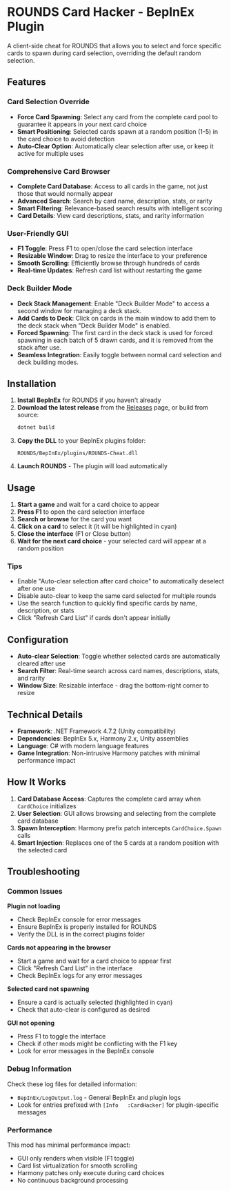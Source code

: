 # ROUNDS Card Hacker - BepInEx Plugin

A client-side cheat for ROUNDS that allows you to select and force specific cards to spawn during card selection, overriding the default random selection.

## Features

### Card Selection Override
- **Force Card Spawning**: Select any card from the complete card pool to guarantee it appears in your next card choice
- **Smart Positioning**: Selected cards spawn at a random position (1-5) in the card choice to avoid detection
- **Auto-Clear Option**: Automatically clear selection after use, or keep it active for multiple uses

### Comprehensive Card Browser
- **Complete Card Database**: Access to all cards in the game, not just those that would normally appear
- **Advanced Search**: Search by card name, description, stats, or rarity
- **Smart Filtering**: Relevance-based search results with intelligent scoring
- **Card Details**: View card descriptions, stats, and rarity information

### User-Friendly GUI
- **F1 Toggle**: Press F1 to open/close the card selection interface
- **Resizable Window**: Drag to resize the interface to your preference
- **Smooth Scrolling**: Efficiently browse through hundreds of cards
- **Real-time Updates**: Refresh card list without restarting the game

### Deck Builder Mode
- **Deck Stack Management**: Enable "Deck Builder Mode" to access a second window for managing a deck stack.
- **Add Cards to Deck**: Click on cards in the main window to add them to the deck stack when "Deck Builder Mode" is enabled.
- **Forced Spawning**: The first card in the deck stack is used for forced spawning in each batch of 5 drawn cards, and it is removed from the stack after use.
- **Seamless Integration**: Easily toggle between normal card selection and deck building modes.

## Installation

1. **Install BepInEx** for ROUNDS if you haven't already
2. **Download the latest release** from the [Releases](../../releases) page, or build from source:
   ```powershell
   dotnet build
   ```
3. **Copy the DLL** to your BepInEx plugins folder:
   ```
   ROUNDS/BepInEx/plugins/ROUNDS-Cheat.dll
   ```
4. **Launch ROUNDS** - The plugin will load automatically

## Usage

1. **Start a game** and wait for a card choice to appear
2. **Press F1** to open the card selection interface
3. **Search or browse** for the card you want
4. **Click on a card** to select it (it will be highlighted in cyan)
5. **Close the interface** (F1 or Close button)
6. **Wait for the next card choice** - your selected card will appear at a random position

### Tips
- Enable "Auto-clear selection after card choice" to automatically deselect after one use
- Disable auto-clear to keep the same card selected for multiple rounds
- Use the search function to quickly find specific cards by name, description, or stats
- Click "Refresh Card List" if cards don't appear initially

## Configuration

- **Auto-clear Selection**: Toggle whether selected cards are automatically cleared after use
- **Search Filter**: Real-time search across card names, descriptions, stats, and rarity
- **Window Size**: Resizable interface - drag the bottom-right corner to resize

## Technical Details

- **Framework**: .NET Framework 4.7.2 (Unity compatibility)
- **Dependencies**: BepInEx 5.x, Harmony 2.x, Unity assemblies
- **Language**: C# with modern language features
- **Game Integration**: Non-intrusive Harmony patches with minimal performance impact

## How It Works

1. **Card Database Access**: Captures the complete card array when `CardChoice` initializes
2. **User Selection**: GUI allows browsing and selecting from the complete card database
3. **Spawn Interception**: Harmony prefix patch intercepts `CardChoice.Spawn` calls
4. **Smart Injection**: Replaces one of the 5 cards at a random position with the selected card

## Troubleshooting

### Common Issues

**Plugin not loading**
- Check BepInEx console for error messages
- Ensure BepInEx is properly installed for ROUNDS
- Verify the DLL is in the correct plugins folder

**Cards not appearing in the browser**
- Start a game and wait for a card choice to appear first
- Click "Refresh Card List" in the interface
- Check BepInEx logs for any error messages

**Selected card not spawning**
- Ensure a card is actually selected (highlighted in cyan)
- Check that auto-clear is configured as desired

**GUI not opening**
- Press F1 to toggle the interface
- Check if other mods might be conflicting with the F1 key
- Look for error messages in the BepInEx console

### Debug Information

Check these log files for detailed information:
- `BepInEx/LogOutput.log` - General BepInEx and plugin logs
- Look for entries prefixed with `[Info   :CardHacker]` for plugin-specific messages

### Performance

This mod has minimal performance impact:
- GUI only renders when visible (F1 toggle)
- Card list virtualization for smooth scrolling
- Harmony patches only execute during card choices
- No continuous background processing

